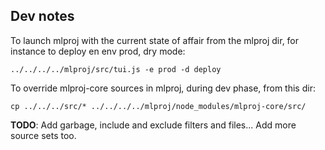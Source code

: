 ## Dev notes

To launch mlproj with the current state of affair from the mlproj dir, for
instance to deploy en env prod, dry mode:

    ../../../../mlproj/src/tui.js -e prod -d deploy

To override mlproj-core sources in mlproj, during dev phase, from this dir:

    cp ../../../src/* ../../../../mlproj/node_modules/mlproj-core/src/

**TODO**: Add garbage, include and exclude filters and files...  Add
more source sets too.
